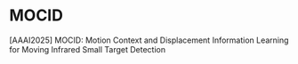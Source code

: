 # MOCID
[AAAI2025] MOCID: Motion Context and Displacement Information Learning
for Moving Infrared Small Target Detection


